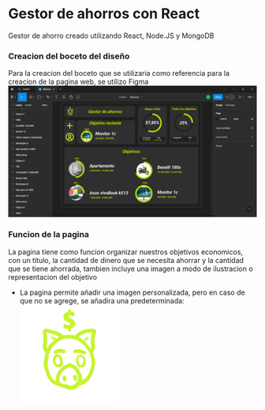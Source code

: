 # Gestor de ahorros con React 

Gestor de ahorro creado utilizando React, Node.JS y MongoDB

### Creacion del boceto del diseño

Para la creacion del boceto que se utilizaria como referencia para la creacion de la pagina web, se utilizo Figma ![FigmaBoceto](./readmeImages/figmaBoceto.png)

### Funcion  de la pagina 

La pagina tiene como funcion organizar nuestros objetivos economicos, con un titulo, la cantidad de dinero que se necesita ahorrar y la cantidad que se tiene ahorrada, tambien incluye una imagen a modo de ilustracion o representacion del objetivo

- La pagina permite añadir una imagen personalizada, pero en caso de que no se agrege, se añadira una predeterminada: ![ImagenDefault](./public/logo.png)

